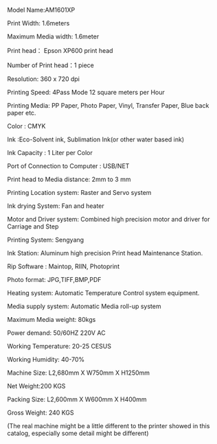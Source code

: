 Model Name:AM1601XP

Print Width: 1.6meters

Maximum Media width: 1.6meter

Print head： Epson XP600 print head

Number of Print head：1 piece

Resolution: 360 x 720 dpi

Printing Speed: 4Pass Mode 12 square meters per Hour

Printing Media: PP Paper, Photo Paper, Vinyl, Transfer Paper, Blue back paper etc.

Color : CMYK

Ink :Eco-Solvent ink, Sublimation Ink(or other water based ink)

Ink Capacity : 1 Liter per Color

Port of Connection to Computer : USB/NET

Print head to Media distance: 2mm to 3 mm

Printing Location system: Raster and Servo system

Ink drying System: Fan and heater

Motor and Driver system: Combined high precision motor and driver for Carriage and Step

Printing System: Sengyang

Ink Station: Aluminum high precision Print head Maintenance Station.

Rip Software : Maintop, RIIN, Photoprint

Photo format: JPG,TIFF,BMP,PDF

Heating system: Automatic Temperature Control system equipment.

Media supply system: Automatic Media roll-up system

Maximum Media weight: 80kgs

Power demand: 50/60HZ 220V AC

Working Temperature: 20-25 CESUS

Working Humidity: 40-70%

Machine Size: L2,680mm X W750mm X H1250mm

Net Weight:200 KGS

Packing Size: L2,600mm X W600mm X H400mm

Gross Weight: 240 KGS

(The real machine might be a little different to the printer showed in this catalog, especially some detail might be different)